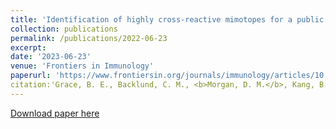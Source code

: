 ```yaml
---
title: 'Identification of highly cross-reactive mimotopes for a public T cell response in murine melanoma'
collection: publications
permalink: /publications/2022-06-23
excerpt: 
date: '2023-06-23'
venue: 'Frontiers in Immunology'
paperurl: 'https://www.frontiersin.org/journals/immunology/articles/10.3389/fimmu.2022.886683/full'
citation:'Grace, B. E., Backlund, C. M., <b>Morgan, D. M.</b>, Kang, B. H., Singh, N. K., Huisman, B. D., Rappazzo, C. G., Mohnihan, K. D., Maiorino, L., Dobson, C. S., Kyung, T., Gordon, K. S., Holec, P. V., Takou Mbah, O. C., Garafola, D., Wu, S., Love, J. C., Wittrup, K. D., Irvine, D. J., Birnbaum, M. E., &quot;Identification of highly cross-reactive mimotopes for a public T cell response in murine melanoma.&quot; <i>Frontiers in Immunology</i>, 13:886683 (2022).'
---
```

[Download paper here](http://duncanmorgan.github.io/files/fimmu-13-886683.pdf)

